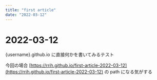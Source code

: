 ```yaml
---
title: "first article"
date: "2022-03-12"
---
```


# 2022-03-12

{username}.github.io に直接何かを書いてみるテスト

今回の場合 [https://rrih.github.io/first-article-2022-03-12](https://rrih.github.io/first-article-2022-03-12) の path になる気がする

